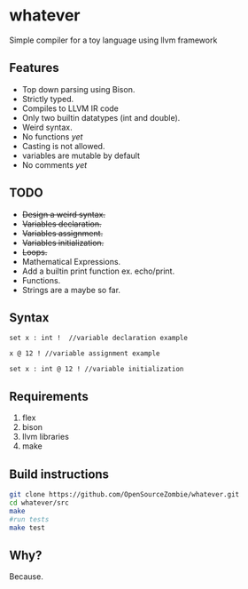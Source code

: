 # whatever #
Simple compiler for a toy language using llvm framework

## Features ##
* Top down parsing using Bison.
* Strictly typed.
* Compiles to LLVM IR code
* Only two builtin datatypes (int and double).
* Weird syntax.
* No functions _yet_
* Casting is not allowed.
* variables are mutable by default
* No comments _yet_

## TODO ##
* ~~Design a weird syntax.~~
* ~~Variables declaration.~~
* ~~Variables assignment.~~
* ~~Variables initialization.~~
* ~~Loops.~~
* Mathematical Expressions.
* Add a builtin print function ex. echo/print.
* Functions.
* Strings are a maybe so far.

## Syntax ##
```whatever
set x : int !  //variable declaration example

x @ 12 ! //variable assignment example 

set x : int @ 12 ! //variable initialization 
```
## Requirements ##
1. flex
2. bison
3. llvm libraries
4. make 

## Build instructions ##
```bash
git clone https://github.com/OpenSourceZombie/whatever.git
cd whatever/src
make 
#run tests
make test
```

## Why? ##
Because.
